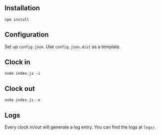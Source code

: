 ## Installation
`npm install`

## Configuration
Set up `config.json`. Use `config.json.dist` as a template.

## Clock in
`node index.js -i`

## Clock out
`node index.js -o`

## Logs
Every clock in/out will generate a log entry.
You can find the logs at `logs/`.